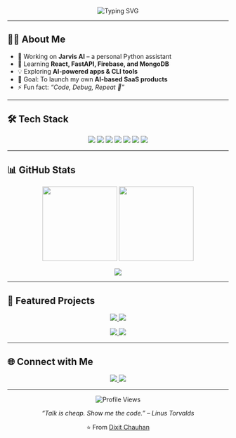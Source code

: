<!-- Profile README for GitHub: chauhan081 -->

<!-- Typing SVG Banner -->
<p align="center">
  <img src="https://readme-typing-svg.herokuapp.com?font=Fira+Code&size=22&pause=1000&color=00F7FF&center=true&vCenter=true&width=700&lines=Hey%2C+I'm+Dixit+Chauhan+👋;Python+Developer+%7C+AI+Explorer;Full-Stack+Learner+%7C+Open+Source+Enthusiast;Welcome+to+my+GitHub+Profile!" alt="Typing SVG" />
</p>

---

## 👨‍💻 About Me
- 🔭 Working on **Jarvis AI** – a personal Python assistant  
- 🌱 Learning **React, FastAPI, Firebase, and MongoDB**  
- 💡 Exploring **AI-powered apps & CLI tools**  
- 🎯 Goal: To launch my own **AI-based SaaS products**  
- ⚡ Fun fact: *“Code, Debug, Repeat 🚀”*  

---

## 🛠️ Tech Stack
<p align="center">
  <img src="https://img.shields.io/badge/Python-3776AB?style=for-the-badge&logo=python&logoColor=white"/>
  <img src="https://img.shields.io/badge/FastAPI-009688?style=for-the-badge&logo=fastapi&logoColor=white"/>
  <img src="https://img.shields.io/badge/React-20232A?style=for-the-badge&logo=react&logoColor=61DAFB"/>
  <img src="https://img.shields.io/badge/Firebase-FFCA28?style=for-the-badge&logo=firebase&logoColor=black"/>
  <img src="https://img.shields.io/badge/MongoDB-4EA94B?style=for-the-badge&logo=mongodb&logoColor=white"/>
  <img src="https://img.shields.io/badge/SQLite-07405E?style=for-the-badge&logo=sqlite&logoColor=white"/>
  <img src="https://img.shields.io/badge/Git-F05032?style=for-the-badge&logo=git&logoColor=white"/>
</p>

---

## 📊 GitHub Stats
<p align="center">
  <img src="https://github-readme-stats.vercel.app/api?username=chauhan081&show_icons=true&theme=tokyonight" height="170"/>
  <img src="https://github-readme-streak-stats.herokuapp.com/?user=chauhan081&theme=tokyonight" height="170"/>
</p>

<p align="center">
  <img src="https://github-readme-stats.vercel.app/api/top-langs/?username=chauhan081&layout=compact&theme=tokyonight"/>
</p>

---

## 🚀 Featured Projects
<p align="center">
  <a href="https://github.com/chauhan081/JARVIS-AI">
    <img src="https://github-readme-stats.vercel.app/api/pin/?username=chauhan081&repo=JARVIS-AI&theme=tokyonight" />
  </a>
  <a href="https://github.com/chauhan081/Python-Project-1-Calculator-CLI">
    <img src="https://github-readme-stats.vercel.app/api/pin/?username=chauhan081&repo=Python-Project-1-Calculator-CLI&theme=tokyonight" />
  </a>
</p>

<p align="center">
  <a href="https://github.com/chauhan081/Python-Project-2-To-Do-List-CLI">
    <img src="https://github-readme-stats.vercel.app/api/pin/?username=chauhan081&repo=Python-Project-2-To-Do-List-CLI&theme=tokyonight" />
  </a>
  <a href="https://github.com/chauhan081/Python-Project-3-Number-Guessing-Game">
    <img src="https://github-readme-stats.vercel.app/api/pin/?username=chauhan081&repo=Python-Project-3-Number-Guessing-Game&theme=tokyonight" />
  </a>
</p>

---

## 🌐 Connect with Me
<p align="center">
  <a href="https://www.linkedin.com/in/dixit-chauhan-8624b0253" target="_blank">
    <img src="https://img.shields.io/badge/LinkedIn-0A66C2?style=for-the-badge&logo=linkedin&logoColor=white"/>
  </a>
  <a href="mailto:chauhandixit04@gmail.com">
    <img src="https://img.shields.io/badge/Email-D14836?style=for-the-badge&logo=gmail&logoColor=white"/>
  </a>
</p>

---

<p align="center">
  <img src="https://komarev.com/ghpvc/?username=chauhan081&label=Profile%20Views&color=1A73E8&style=flat-square" alt="Profile Views"/>
</p>

<p align="center"><i>“Talk is cheap. Show me the code.” – Linus Torvalds</i></p>

<p align="center">⭐ From <a href="https://github.com/chauhan081">Dixit Chauhan</a></p>
